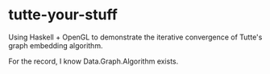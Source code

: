 tutte-your-stuff
================

Using Haskell + OpenGL to demonstrate the iterative convergence of Tutte's graph embedding algorithm.

For the record, I know Data.Graph.Algorithm exists.
